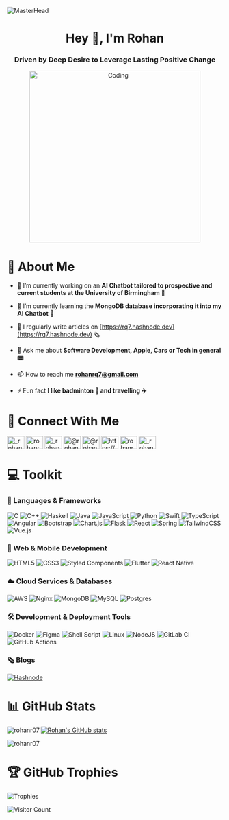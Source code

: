 ![MasterHead](https://user-images.githubusercontent.com/10498744/210012254-234538ff-d198-48aa-8964-37e6fd45d227.gif)

<h1 align="center">Hey 👋, I'm Rohan</h1>
<h3 align="center">Driven by Deep Desire to Leverage Lasting Positive Change </h3>
<p align="center">
  <img alt="Coding" width="400" src="https://media.tenor.com/GfSX-u7VGM4AAAAC/coding.gif">
</p>

<h1 align="left">💫 About Me </h1>

- 🔭 I’m currently working on an **AI Chatbot tailored to prospective and current students at the University of Birmingham 🤖**

- 🌱 I’m currently learning the **MongoDB database incorporating it into my AI Chatbot 🌿**

- 📝 I regularly write articles on [https://rq7.hashnode.dev](https://rq7.hashnode.dev) 🗞

- 💬 Ask me about **Software Development, Apple, Cars or Tech in general 📟**

- 📫 How to reach me **rohanrq7@gmail.com**

- ⚡ Fun fact **I like badminton 🏸 and travelling ✈️**

# 🪩 Connect With Me
<p align="left">
<a href="https://twitter.com/_rohanr007_" target="blank"><img align="center" src="https://raw.githubusercontent.com/rahuldkjain/github-profile-readme-generator/master/src/images/icons/Social/twitter.svg" alt="_rohanr007_" height="30" width="40" /></a>
<a href="https://linkedin.com/in/rohanrenganathan" target="blank"><img align="center" src="https://raw.githubusercontent.com/rahuldkjain/github-profile-readme-generator/master/src/images/icons/Social/linked-in-alt.svg" alt="rohanrenganathan" height="30" width="40" /></a>
<a href="https://instagram.com/_rohan007_" target="blank"><img align="center" src="https://raw.githubusercontent.com/rahuldkjain/github-profile-readme-generator/master/src/images/icons/Social/instagram.svg" alt="_rohan007_" height="30" width="40" /></a>
<a href="https://hashnode.com/@rohan007" target="blank"><img align="center" src="https://ik.imagekit.io/parallel/undefined/644c7267ec5ced42908634fa/company/logo/prl-c_Dgl1s5NXd" alt="@rohan007" height="30" width="40" /></a>
<a href="https://medium.com/@rohanrq007" target="blank"><img align="center" src="https://raw.githubusercontent.com/rahuldkjain/github-profile-readme-generator/master/src/images/icons/Social/medium.svg" alt="@rohanrq007" height="30" width="40" /></a>
<a href="https://www.youtube.com/c/https://www.youtube.com/@_rohan007_" target="blank"><img align="center" src="https://raw.githubusercontent.com/rahuldkjain/github-profile-readme-generator/master/src/images/icons/Social/youtube.svg" alt="https://www.youtube.com/@_rohan007_" height="30" width="40" /></a>
<a href="https://www.hackerrank.com/rohanrq7" target="blank"><img align="center" src="https://raw.githubusercontent.com/rahuldkjain/github-profile-readme-generator/master/src/images/icons/Social/hackerrank.svg" alt="rohanrq7" height="30" width="40" /></a>
<a href="https://www.leetcode.com/_rohan007_" target="blank"><img align="center" src="https://raw.githubusercontent.com/rahuldkjain/github-profile-readme-generator/master/src/images/icons/Social/leet-code.svg" alt="_rohan007_" height="30" width="40" /></a>
</p>

# 💻 Toolkit
### 🧮 Languages & Frameworks
![C](https://img.shields.io/badge/c-%2300599C.svg?style=for-the-badge&logo=c&logoColor=white)
![C++](https://img.shields.io/badge/c++-%2300599C.svg?style=for-the-badge&logo=c%2B%2B&logoColor=white)
![Haskell](https://img.shields.io/badge/Haskell-5e5086?style=for-the-badge&logo=haskell&logoColor=white)
![Java](https://img.shields.io/badge/java-%23ED8B00.svg?style=for-the-badge&logo=openjdk&logoColor=white)
![JavaScript](https://img.shields.io/badge/javascript-%23323330.svg?style=for-the-badge&logo=javascript&logoColor=%23F7DF1E)
![Python](https://img.shields.io/badge/python-3670A0?style=for-the-badge&logo=python&logoColor=ffdd54)
![Swift](https://img.shields.io/badge/swift-F54A2A?style=for-the-badge&logo=swift&logoColor=white)
![TypeScript](https://img.shields.io/badge/typescript-%23007ACC.svg?style=for-the-badge&logo=typescript&logoColor=white)
![Angular](https://img.shields.io/badge/angular-%23DD0031.svg?style=for-the-badge&logo=angular&logoColor=white)
![Bootstrap](https://img.shields.io/badge/bootstrap-%238511FA.svg?style=for-the-badge&logo=bootstrap&logoColor=white)
![Chart.js](https://img.shields.io/badge/chart.js-F5788D.svg?style=for-the-badge&logo=chart.js&logoColor=white)
![Flask](https://img.shields.io/badge/flask-%23000.svg?style=for-the-badge&logo=flask&logoColor=white)
![React](https://img.shields.io/badge/react-%2320232a.svg?style=for-the-badge&logo=react&logoColor=%2361DAFB)
![Spring](https://img.shields.io/badge/spring-%236DB33F.svg?style=for-the-badge&logo=spring&logoColor=white)
![TailwindCSS](https://img.shields.io/badge/tailwindcss-%2338B2AC.svg?style=for-the-badge&logo=tailwind-css&logoColor=white)
![Vue.js](https://img.shields.io/badge/vuejs-%2335495e.svg?style=for-the-badge&logo=vuedotjs&logoColor=%234FC08D)

### 📱 Web & Mobile Development
![HTML5](https://img.shields.io/badge/html5-%23E34F26.svg?style=for-the-badge&logo=html5&logoColor=white)
![CSS3](https://img.shields.io/badge/css3-%231572B6.svg?style=for-the-badge&logo=css3&logoColor=white)
![Styled Components](https://img.shields.io/badge/styled--components-DB7093?style=for-the-badge&logo=styled-components&logoColor=white)
![Flutter](https://img.shields.io/badge/Flutter-%2302569B.svg?style=for-the-badge&logo=Flutter&logoColor=white)
![React Native](https://img.shields.io/badge/react_native-%2320232a.svg?style=for-the-badge&logo=react&logoColor=%2361DAFB)

### ☁️ Cloud Services & Databases
![AWS](https://img.shields.io/badge/AWS-%23FF9900.svg?style=for-the-badge&logo=amazon-aws&logoColor=white)
![Nginx](https://img.shields.io/badge/nginx-%23009639.svg?style=for-the-badge&logo=nginx&logoColor=white)
![MongoDB](https://img.shields.io/badge/MongoDB-%234ea94b.svg?style=for-the-badge&logo=mongodb&logoColor=white)
![MySQL](https://img.shields.io/badge/mysql-%2300f.svg?style=for-the-badge&logo=mysql&logoColor=white)
![Postgres](https://img.shields.io/badge/postgres-%23316192.svg?style=for-the-badge&logo=postgresql&logoColor=white)

### 🛠 Development & Deployment Tools
![Docker](https://img.shields.io/badge/docker-%230db7ed.svg?style=for-the-badge&logo=docker&logoColor=white)
![Figma](https://img.shields.io/badge/figma-%23F24E1E.svg?style=for-the-badge&logo=figma&logoColor=white)
![Shell Script](https://img.shields.io/badge/shell_script-%23121011.svg?style=for-the-badge&logo=gnu-bash&logoColor=white)
![Linux](https://img.shields.io/badge/Linux-FCC624?style=for-the-badge&logo=linux&logoColor=black)
![NodeJS](https://img.shields.io/badge/node.js-6DA55F?style=for-the-badge&logo=node.js&logoColor=white)
![GitLab CI](https://img.shields.io/badge/gitlab%20ci-%23181717.svg?style=for-the-badge&logo=gitlab&logoColor=white)
![GitHub Actions](https://img.shields.io/badge/github%20actions-%232671E5.svg?style=for-the-badge&logo=githubactions&logoColor=white)

### 🗞 Blogs
[![Hashnode](https://img.shields.io/badge/Hashnode-2962FF?style=for-the-badge&logo=hashnode&logoColor=white)](https://rq7.hashnode.dev)

<h1 align="left">📊 GitHub Stats</h1>

<p><img align="left" src="https://github-readme-stats.vercel.app/api/top-langs?username=rohanr07&show_icons=true&theme=calm_pink&locale=en&layout=compact" alt="rohanr07" /></p>

<!--<p>&nbsp;<img align="center" src="https://github-readme-stats.vercel.app/api?username=rohanr07&show_icons=true&locale=en" alt="rohanr07" /></p> -->

[![Rohan's GitHub stats](https://github-readme-stats.vercel.app/api?username=rohanr07&count_private=true&show_icons=true&theme=merko&hide_rank=false)](https://github.com/rohanr07/github-readme-stats)

<p><img align="center" src="https://github-readme-streak-stats.herokuapp.com/?user=rohanr07&theme=outrun" alt="rohanr07" /></p>

<h1 align="left">🏆 GitHub Trophies</h1>
<!--<p align="left"> <a href="https://github.com/ryo-ma/github-profile-trophy"><img src="https://github-profile-trophy.vercel.app/?username=rohanr07" alt="rohanr07" /></a> </p> -->

![Trophies](https://github-profile-trophy.vercel.app/?username=rohanr07&theme=radical&no-frame=false&no-bg=true&margin-w=4)



![Visitor Count](https://profile-counter.glitch.me/{rohanr07}/count.svg) 

